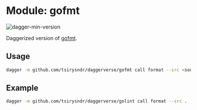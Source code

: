 # Module: gofmt

![dagger-min-version](https://img.shields.io/badge/dagger%20version-v0.9.3-yellow)

Daggerized version of [gofmt](https://godoc.org/cmd/gofmt).

## Usage

```sh
dagger -m github.com/tsirysndr/daggerverse/gofmt call format --src <source>
```

## Example

```sh
dagger -m github.com/tsirysndr/daggerverse/golint call format --src .
```

